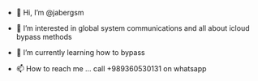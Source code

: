 - 👋 Hi, I’m @jabergsm
- 👀 I’m interested in global system communications and all about icloud bypass methods
- 🌱 I’m currently learning how to bypass
  
- 📫 How to reach me ...
call +989360530131 on whatsapp
<!---
jabergsm/jabergsm is a ✨ special ✨ repository because its `README.md` (this file) appears on your GitHub profile.
You can click the Preview link to take a look at your changes.
--->
